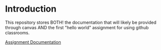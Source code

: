 # Introduction

This repository stores BOTH! the documentation that will likely be provided 
through canvas AND the first "hello world" assignment for using github 
classrooms.

[Assignment Documentation](https://chase-mateusiak.github.io/infrastructure_intro)